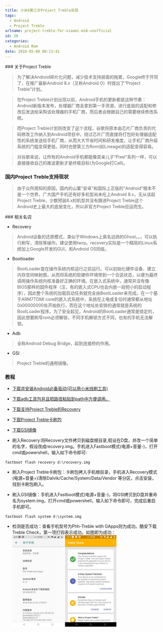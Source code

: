 ```yaml
---
title: 小米6第三方Project Treble实现
tags:
  - Android
  - Project Treble
urlname: project-treble-for-xiaomi-mi6-unofficial
id: 20
categories:
  - Android Rom
date: 2018-05-08 00:13:41
---
```


### 关于Project Treble

>为了解决Android碎片化问题，减少技术支持层面的拖累，Google终于开窍了，在推广最新Android 8.x（又称Android O）时提出了“Project Treble”计划<!--more-->。

>在Project Treble计划出现以前，Android手机的更新都是这种节奏：Android新版本发布，处理器厂商会拿到第一手资源，进行底层的适配和修改后发送给采购该处理器的手机厂商，而后者会根据自己的需要继续修改系统。

>而Project Treble计划则改变了这个流程，谷歌将原本由芯片厂商负责的代码修改工作纳入到Android项目中，绕过芯片厂而直接将打包好处理器适配性的系统发送给手机厂商，从而大大节省时间和研发难度，让手机厂商升级系统的门槛变得更低。同时也使第三方Rom(如Lineage)的适配变得容易。

>对谷歌来说，让所有的Android手机都能像其亲儿子“Pixel”系列一样，可以直接接收自己的推送更新才是终极目标(为Google打Call)。

### 国内Project Treble支持现状

>由于众所周知的原因，国内的山寨"安卓"和国际上正版的"Android"根本不是一个世界，广大国产手机还有好多机型尚未吃上Android 8.x，无从谈起Project Treble，少数预装8.x的机型并没有跟进Project Treble这个Android史上最大的底层变化，所以非官方Project Treble应运而生。

### 相关名词

* Recovery
>Android设备的还原模式，类似于Windows上臭名远扬的Ghost。。。可以执行刷写，清除等操作。建议使用twrp。recovery实际是一个精简的Linux系统加上Google开发的GUI，和Android OS同级。

* Bootloader
>BootLoader是在操作系统内核运行之前运行。可以初始化硬件设备、建立内存空间映射图，从而将系统的软硬件环境带到一个合适状态，以便为最终调用操作系统内核准备好正确的环境。在嵌入式系统中，通常并没有像BIOS那样的固件程序（注，有的嵌入式CPU也会内嵌一段短小的启动程序），因此整个系统的加载启动任务就完全由BootLoader来完成。在一个基于ARM7TDMI core的嵌入式系统中，系统在上电或复位时通常都从地址0x00000000处开始执行，而在这个地址处安排的通常就是系统的BootLoader程序。为了安全起见，Android的BootLoader通常是锁定的，因此想要刷写rom必须解锁，不同手机解锁方式不同，也有的手机无法解锁。

* Adb
>全称Android Debug Bridge，起到连接桥的作用。

* GSI
>Project Treble的通用镜像。

### 教程

* <a href="http://bigota.d.miui.com/tools/MiFlash2017-12-12-0-ex.zip">下载并安装Android必备驱动(可以用小米线刷工具)</a>

* <a href="http://adbshell.com/upload/adb.zip">下载adb工具包并且把路径粘贴到path中方便调用。</a>

* <a href="https://tx5.androidfilehost.com/dl/IZNJy7Ho94g2VDXuXEqsKQ/1525938076/818070582850499029/twrp-3.2.1-0-sagit-blankaf-3.img">下载支持Project Treble的Recovery</a>

* <a href="https://tx5.androidfilehost.com/dl/aXZKVCDmTMQjF14uBMfdOQ/1525938364/890129502657591482/ProjectTrouble-MI6-sagit-treble-v2-BETA.zip">下载Project Treble卡刷包</a>

* <a href="https://tx5.androidfilehost.com/dl/T0mVmfhLtO7_CtV2jWwS3A/1525938498/673956719939836698/system-arm64-aonly-gapps-su.img">下载GSI镜像</a>

* 刷入Recovery:将Recovery文件拷贝到磁盘根目录,假设在D盘，并改一个简单的名字，假设改成recovery.img。手机进入Fastboot模式(电源+音量-)，打开cmd或powershell，输入如下命令即可:
```
fastboot flash recovery d:\recovery.img
```
* 刷入Project Treble卡刷包：卡刷包拷入手机根目录，手机进入Recovery模式(电源+音量+)清除Dalvik/Cache/System/Data/Vendor 等分区，点击安装，找到卡刷包刷入。

* 刷入GSI镜像：手机进入Fastboot模式(电源+音量-)，将GSI拷贝到D盘并重命名为system.img，打开cmd或powershell，输入如下命令即可，完成后重启手机即可。
```
fastboot flash system d:\system.img
```
* 检测是否成功：查看手机型号为Phh-Treble with GApps则为成功。酷安下载Treble Check，第一项打钩表示成功。如图即为成功：
![](/images/005YMNDBly1g0ratgqs3lj304p08c3yu.jpg)
![](/images/005YMNDBly1g0ratnz3fjj304p08cjs4.jpg)